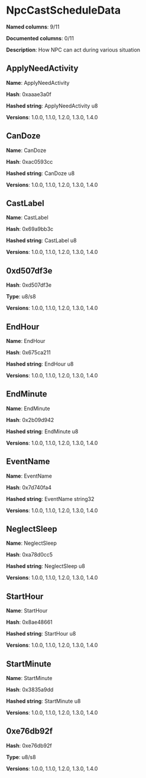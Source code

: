 # NpcCastScheduleData
**Named columns**: 9/11

**Documented columns**: 0/11

**Description**: How NPC can act during various situation
## ApplyNeedActivity

**Name**: ApplyNeedActivity

**Hash**: 0xaaae3a0f

**Hashed string**: ApplyNeedActivity u8

**Versions**: 1.0.0, 1.1.0, 1.2.0, 1.3.0, 1.4.0

## CanDoze

**Name**: CanDoze

**Hash**: 0xac0593cc

**Hashed string**: CanDoze u8

**Versions**: 1.0.0, 1.1.0, 1.2.0, 1.3.0, 1.4.0

## CastLabel

**Name**: CastLabel

**Hash**: 0x69a9bb3c

**Hashed string**: CastLabel u8

**Versions**: 1.0.0, 1.1.0, 1.2.0, 1.3.0, 1.4.0

## 0xd507df3e

**Hash**: 0xd507df3e

**Type**: u8/s8

**Versions**: 1.0.0, 1.1.0, 1.2.0, 1.3.0, 1.4.0

## EndHour

**Name**: EndHour

**Hash**: 0x675ca211

**Hashed string**: EndHour u8

**Versions**: 1.0.0, 1.1.0, 1.2.0, 1.3.0, 1.4.0

## EndMinute

**Name**: EndMinute

**Hash**: 0x2b09d942

**Hashed string**: EndMinute u8

**Versions**: 1.0.0, 1.1.0, 1.2.0, 1.3.0, 1.4.0

## EventName

**Name**: EventName

**Hash**: 0x7d740fa4

**Hashed string**: EventName string32

**Versions**: 1.0.0, 1.1.0, 1.2.0, 1.3.0, 1.4.0

## NeglectSleep

**Name**: NeglectSleep

**Hash**: 0xa78d0cc5

**Hashed string**: NeglectSleep u8

**Versions**: 1.0.0, 1.1.0, 1.2.0, 1.3.0, 1.4.0

## StartHour

**Name**: StartHour

**Hash**: 0x8ae48661

**Hashed string**: StartHour u8

**Versions**: 1.0.0, 1.1.0, 1.2.0, 1.3.0, 1.4.0

## StartMinute

**Name**: StartMinute

**Hash**: 0x3835a9dd

**Hashed string**: StartMinute u8

**Versions**: 1.0.0, 1.1.0, 1.2.0, 1.3.0, 1.4.0

## 0xe76db92f

**Hash**: 0xe76db92f

**Type**: u8/s8

**Versions**: 1.0.0, 1.1.0, 1.2.0, 1.3.0, 1.4.0

